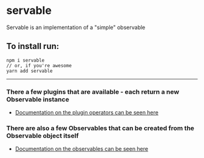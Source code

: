 # servable

Servable is an implementation of a "simple" observable

## To install run:

```
npm i servable
// or, if you're awesome
yarn add servable
```

---------

### There a few plugins that are available - each return a new Observable instance

- [Documentation on the plugin operators can be seen here](./src/operators/DOCUMENTATION.md)

### There are also a few Observables that can be created from the Observable object itself

- [Documentation on the observables can be seen here](./src/observables/DOCUMENTATION.md)
